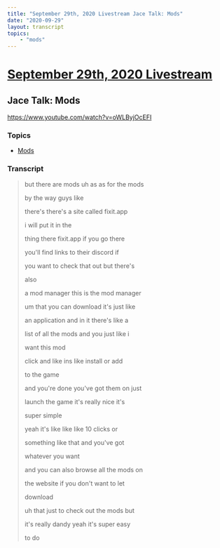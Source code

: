 ```yaml
---
title: "September 29th, 2020 Livestream Jace Talk: Mods"
date: "2020-09-29"
layout: transcript
topics:
    - "mods"
---
```

# [September 29th, 2020 Livestream](../2020-09-29.md)
## Jace Talk: Mods
https://www.youtube.com/watch?v=oWLByjOcEFI

### Topics
* [Mods](../topics/mods.md)

### Transcript

> but there are mods uh as as for the mods
> 
> by the way guys like
> 
> there's there's a site called fixit.app
> 
> i will put it in the
> 
> thing there fixit.app if you go there
> 
> you'll find links to their discord if
> 
> you want to check that out but there's
> 
> also
> 
> a mod manager this is the mod manager
> 
> um that you can download it's just like
> 
> an application and in it there's like a
> 
> list of all the mods and you just like i
> 
> want this mod
> 
> click and like ins like install or add
> 
> to the game
> 
> and you're done you've got them on just
> 
> launch the game it's really nice it's
> 
> super simple
> 
> yeah it's like like like 10 clicks or
> 
> something like that and you've got
> 
> whatever you want
> 
> and you can also browse all the mods on
> 
> the website if you don't want to let
> 
> download
> 
> uh that just to check out the mods but
> 
> it's really dandy yeah it's super easy
> 
> to do
> 

